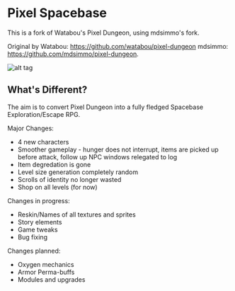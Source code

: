 Pixel Spacebase
===============

This is a fork of Watabou's Pixel Dungeon, using mdsimmo's fork.

Original by Watabou: https://github.com/watabou/pixel-dungeon
mdsimmo: https://github.com/mdsimmo/pixel-dungeon.

![alt tag](https://github.com/codefitz/Pixel-Spacebase/tree/master/app/src/main/assets/loader1.png)

## What's Different?

The aim is to convert Pixel Dungeon into a fully fledged Spacebase Exploration/Escape RPG.

Major Changes:

* 4 new characters
* Smoother gameplay - hunger does not interrupt, items are picked up before attack, follow up NPC windows relegated to log
* Item degredation is gone
* Level size generation completely random
* Scrolls of identity no longer wasted
* Shop on all levels (for now)

Changes in progress:

* Reskin/Names of all textures and sprites
* Story elements
* Game tweaks
* Bug fixing

Changes planned:

* Oxygen mechanics
* Armor Perma-buffs
* Modules and upgrades